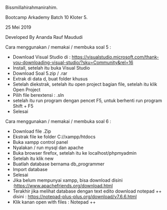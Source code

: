 Bissmillahirahmanirahim.

Bootcamp Arkademy Batch 10 Kloter 5.

25 Mei 2019 

Developed By Ananda Rauf Maududi

Cara menggunakan / memakai / membuka soal 5 :

- Download Visual Studio di : https://visualstudio.microsoft.com/thank-you-downloading-visual-studio/?sku=Community&rel=16
- Install, setelah itu buka Visual Studio 
- Download Soal 5.zip / .rar
- Extrak di data d, buat folder khusus
- Setelah diekstrak, setelah itu open project bagian file, setelah itu klik Open Project 
- Pilih file berextensi : .sln 
- setelah itu run program dengan pencet F5, untuk berhenti run program Shift + F5
- Selesai


Cara menggunakan / memakai / membuka soal 6 :

- Download file .Zip
- Ekstrak file ke folder C://xampp/htdocs
- Buka xampp control panel 
- Nyalakan / run mysql dan apache
- Buka browser firefox, setelah itu ke localhost/phpmyadmin
- Setelah itu klik new
- Buatlah database bernama db_programmer 
- Import database 
- Selesai
- Jika belum mempunyai xampp, bisa download disini :https://www.apachefriends.org/download.html
- Terakhir jika melihat database dengan text edito download notepad ++ disini : https://notepad-plus-plus.org/download/v7.6.6.html 
- Klik kanan open with files : Notepad ++

